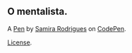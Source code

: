 O mentalista.
-------------


A [Pen](https://codepen.io/Samynya/pen/bGRzZve) by [Samira  Rodrigues](https://codepen.io/Samynya) on [CodePen](https://codepen.io).

[License](https://codepen.io/license/pen/bGRzZve).
